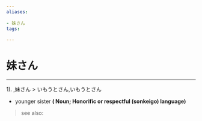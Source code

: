 ```yaml
---
aliases:
    
- 妹さん
tags:
    
---
```


# 妹さん
---
1).
,妹さん > いもうとさん,いもうとさん

- younger sister
**( Noun; Honorific or respectful (sonkeigo) language)**
> see also: 
            
